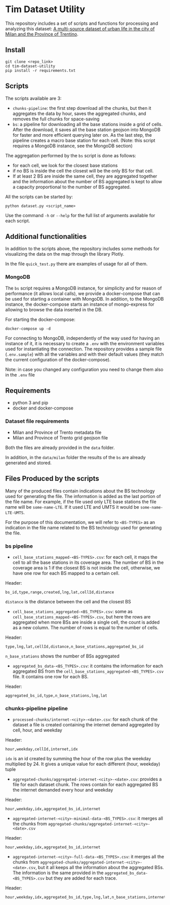 # Tim Dataset Utility

This repository includes a set of scripts and functions for processing and analyzing this dataset: [A multi-source dataset of urban life in the city of Milan and the Province of Trentino](https://www.nature.com/articles/sdata201555).

## Install

```shell
git clone <repo_link>
cd tim-dataset-utility
pip install -r requirements.txt
```

## Scripts

The scripts available are 3:

- `chunks-pipeline`: the first step download all the chunks, but then it aggregates the data by hour, saves the aggregated chunks, and removes the full chunks for space-saving
- `bs`: a pipeline for downloading all the base stations inside a grid of cells. After the download, it saves all the base station geojson into MongoDB for faster and more efficient querying later on. As the last step, the pipeline creates a macro base station for each cell. (Note: this script requires a MongoDB instance, see the MongoDB section)

The aggregation performed by the ``bs`` script is done as follows:

- for each cell, we look for the closest base stations
- if no BS is inside the cell the closest will be the only BS for that cell.
- If at least 2 BS are inside the same cell, they are aggregated together and the information about the number of BS aggregated is kept to allow a capacity proportional to the number of BS aggregated.

All the scripts can be started by:

```shell
python dataset.py <script_name>
```

Use the command ``-h`` or `--help` for the full list of arguments available for each script.

## Additional functionalities

In addition to the scripts above, the repository includes some methods for visualizing the data on the map through the library Plotly.

In the file ``quick_test.py`` there are examples of usage for all of them.

### MongoDB

The ``bs`` script requires a MongoDB instance, for simplicity and for reason of performance (it allows local calls), we provide a docker-compose that can be used for starting a container with MongoDB. In addition, to the MongoDB instance, the docker-compose starts an instance of mongo-express for allowing to browse the data inserted in the DB.

For starting the docker-compose:

```shell
docker-compose up -d
```

For connecting to MongoDB, independently of the way used for having an instance of it, it is necessary to create a ``.env`` with the environment variables used for instantiating the connection. The repository provides a sample file (`.env.sample`) with all the variables and with their default values (they match the current configuration of the docker-compose).

Note: in case you changed any configuration you need to change them also in the ``.env`` file

## Requirements

- python 3 and pip
- docker and docker-compose

### Dataset file requirements

- Milan and Province of Trento metadata file
- Milan and Province of Trento grid geojson file

Both the files are already provided in the ``data`` folder.

In addition, in the ``data/milan`` folder the results of the `bs` are already generated and stored.

## Files Produced by the scripts

Many of the produced files contain indications about the BS technology used for generating the file. The information is added as the last portion of the file name. For example, if the file used only LTE base stations the file name will be ``some-name-LTE``. If it used LTE and UMTS it would be `some-name-LTE-UMTS`.

For the purpose of this documentation, we will refer to `<BS-TYPES>` as an indication in the file name related to the BS technology used for generating the file. 

### bs pipeline

- `cell_base_stations_mapped-<BS-TYPES>.csv`:  for each cell, it maps the cell to all the base stations in its coverage area. The number of BS in the coverage area is 1 if the closest BS is not inside the cell, otherwise, we have one row for each BS mapped to a certain cell.

Header: 
```
bs_id,type,range,created,lng,lat,cellId,distance
```

`distance` is the distance between the cell and the closest BS

- `cell_base_stations_aggregated-<BS_TYPES>.csv`: some as `cell_base_stations_mapped-<BS-TYPES>.csv`, but here the rows are aggregated when more BSs are inside a single cell, the count is added as a new column. The number of rows is equal to the number of cells.

Header:

```
type,lng,lat,cellId,distance,n_base_stations,aggregated_bs_id
```

`n_base_stations` shows the number of BSs aggregated

- `aggregated_bs_data-<BS_TYPES>.csv`: it contains the information for each aggregated BS from the `cell_base_stations_aggregated-<BS_TYPES>.csv` file. It contains one row for each BS.

Header:

```
aggregated_bs_id,type,n_base_stations,lng,lat
```

### chunks-pipeline pipeline

- `processed-chunks/internet-<city>-<date>.csv`: for each chunk of the dataset a file is created containing the internet demand aggregated by cell, hour, and weekday

Header:

```
hour,weekday,cellId,internet,idx
```

``idx`` is an id created by summing the hour of the row plus the weekday multiplied by 24. It gives a unique value for each different (hour, weekday) tuple

- `aggregated-chunks/aggregated-internet-<city>-<date>.csv`: provides a file for each dataset chunk. The rows contain for each aggregated BS the internet demanded every hour and weekday

Header: 

```
hour,weekday,idx,aggregated_bs_id,internet
```

- `aggregated-internet-<city>-minimal-data-<BS_TYPES>.csv`: it merges all the chunks from `aggregated-chunks/aggregated-internet-<city>-<date>.csv`

Header:

```
hour,weekday,idx,aggregated_bs_id,internet
```

- `aggregated-internet-<city>-full-data-<BS_TYPES>.csv`: it merges all the chunks from `aggregated-chunks/aggregated-internet-<city>-<date>.csv`, but it all keeps all the information about the aggregated BSs. The information is the same provided in the `aggregated_bs_data-<BS_TYPES>.csv` but they are added for each trace.

Header:

```
hour,weekday,idx,aggregated_bs_id,type,lng,lat,n_base_stations,internet
```
